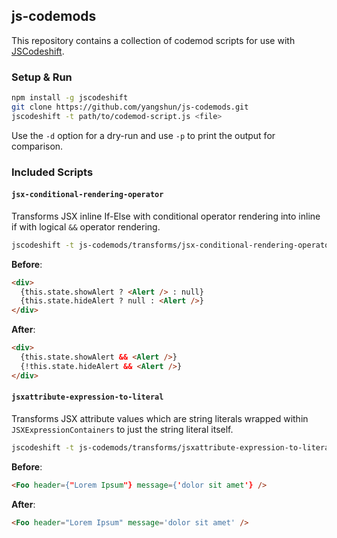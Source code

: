 ## js-codemods

This repository contains a collection of codemod scripts for use with
[JSCodeshift](https://github.com/facebook/jscodeshift).

### Setup & Run

```sh
npm install -g jscodeshift
git clone https://github.com/yangshun/js-codemods.git
jscodeshift -t path/to/codemod-script.js <file>
```

Use the `-d` option for a dry-run and use `-p` to print the output for
comparison.

### Included Scripts

#### `jsx-conditional-rendering-operator`

Transforms JSX inline If-Else with conditional operator rendering into inline if with logical `&&` operator rendering.

```sh
jscodeshift -t js-codemods/transforms/jsx-conditional-rendering-operator.js <file>
```

**Before**:

```html
<div>
  {this.state.showAlert ? <Alert /> : null}
  {this.state.hideAlert ? null : <Alert />}
</div>
```

**After**:

```html
<div>
  {this.state.showAlert && <Alert />}
  {!this.state.hideAlert && <Alert />}
</div>
```

#### `jsxattribute-expression-to-literal`

Transforms JSX attribute values which are string literals wrapped within `JSXExpressionContainers` to just the string literal itself.

```sh
jscodeshift -t js-codemods/transforms/jsxattribute-expression-to-literal.js <file>
```

**Before**:

```html
<Foo header={"Lorem Ipsum"} message={'dolor sit amet'} />
```

**After**:

```html
<Foo header="Lorem Ipsum" message='dolor sit amet' />
```
